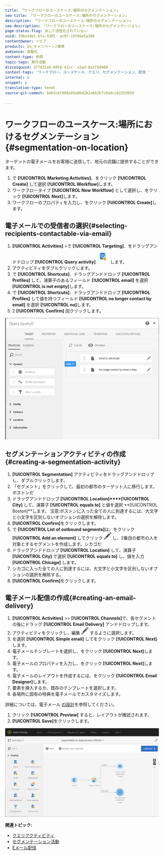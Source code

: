 ```yaml
---
title: 「ワークフローのユースケース:場所のセグメンテーション」
seo-title: 「ワークフローのユースケース:場所のセグメンテーション」
description: 「ワークフローのユースケース:場所のセグメンテーション」
seo-description: 「ワークフローのユースケース:場所のセグメンテーション」
page-status-flag: 決して活性化されていない
uuid: 396a3de1-6fa-4385- ac9f-15fdee5a366
contentOwner: ソビア
products: SG_キャンペーン/標準
audience: 自動化
content-type: 参照
topic-tags: 実行活動
discoiquuid: 377821e6-69f8-41cc- a1ad-8a2f5d409
context-tags: 'ワークフロー、ユースケース、クエリ、セグメンテーション、配信 '
internal: n
snippet: y
translation-type: tm+mt
source-git-commit: bb65cbf808a95e8b42b2a682b7c0a9cc6225d920

---
```



# ワークフローのユースケース:場所におけるセグメンテーション {#segmentation-on-location}

ターゲットの電子メールをお客様に送信して、地元の店舗に提供することができます。

1. で **[!UICONTROL Marketing Activities]**、をクリック **[!UICONTROL Create]** して選択 **[!UICONTROL Workflow]**&#x200B;します。
1. ワークフロータイプ **[!UICONTROL New Workflow]** として選択し、をクリック **[!UICONTROL Next]**&#x200B;します。
1. ワークフローのプロパティを入力し、をクリック **[!UICONTROL Create]**&#x200B;します。

## 電子メールでの受信者の選択{#selecting-recipients-contactable-via-email}

1. **[!UICONTROL Activities]** &gt;で **[!UICONTROL Targeting]**、をドラッグアンドドロップ **[!UICONTROL Query activity]**![](assets/query.png)します。
1. アクティビティをダブルクリックします。
1. で **[!UICONTROL Shortcuts]**、ドラッグアンドドロップ **[!UICONTROL Profiles]** して、演算子のあるフィールド **[!UICONTROL email]** を選択 **[!UICONTROL is not empty]**&#x200B;します。
1. で **[!UICONTROL Shortcuts]**、ドラッグアンドドロップ **[!UICONTROL Profiles]** して値を持つフィールド **[!UICONTROL no longer contact by email]** を選択 **[!UICONTROL no]**&#x200B;します。
1. 2 **[!UICONTROL Confirm]** 回クリックします。

![](assets/wf-complement-query.png)

## セグメンテーションアクティビティの作成{#creating-a-segmentation-activity}

1. **[!UICONTROL Segmentation]** アクティビティをドラッグアンドドロップし、ダブルクリックします。
1. 「セグメント」をクリックして、最初の都市のターゲット人に移行します。ボストンだ
1. ドラッグアンドドロップ **[!UICONTROL Location]****[!UICONTROL City]** して、演算子 **[!UICONTROL equals to]** と値を選択 **[!UICONTROL Boston]**します。
注意:ボストンに入った全ての人に到達するには、大文字と小文字を区別しないオプションの選択を解除します。
1. **[!UICONTROL Confirm]**&#x200B;をクリックします。
1. で **[!UICONTROL List of outbound segments]**&#x200B;は、をクリック **[!UICONTROL Add an element]** してクリック ![](assets/edit_darkgrey-24px.png) し、2番目の都市の人を対象とするセグメントを作成します。シカゴだ
1. ドラッグアンドドロップ **[!UICONTROL Location]** して、演算子 **[!UICONTROL City]** で選択 **[!UICONTROL equals to]** し、値を入力 **[!UICONTROL Chicago]** します。
1. シカゴに入った全ての人に到達するには、大文字と小文字を区別しないオプションの選択を解除する。
1. **[!UICONTROL Confirm]**&#x200B;をクリックします。

## 電子メール配信の作成{#creating-an-email-delivery}

1. **[!UICONTROL Activities]** &gt;&gt; **[!UICONTROL Channels]**&#x200B;で、各セグメントの後にドラッグ **[!UICONTROL Email Delivery]** アンドドロップします。
1. アクティビティをクリックし、編集 ![](assets/edit_darkgrey-24px.png) するように選択します。
1. を選択 **[!UICONTROL Simple email]** してをクリック **[!UICONTROL Next]**&#x200B;します。
1. 電子メールテンプレートを選択し、をクリック **[!UICONTROL Next]**&#x200B;します。
1. 電子メールのプロパティを入力し、をクリック **[!UICONTROL Next]**&#x200B;します。
1. 電子メールのレイアウトを作成するには、をクリック **[!UICONTROL Email Designer]**&#x200B;します。
1. 要素を挿入するか、既存のテンプレートを選択します。
1. 各場所に固有の特典を電子メールでカスタマイズします。

詳細については、電子メール [の設計](../../designing/using/about-email-content-design.md#designing-an-email-content-from-scratch)を参照してください。

1. クリック **[!UICONTROL Preview]** すると、レイアウトが確認されます。
1. **[!UICONTROL Save]**&#x200B;をクリックします。

![](assets/wf-segmentation-location.png)

**関連トピック:**

* [クエリアクティビティ](../../automating/using/query.md)
* [セグメンテーション活動](../../automating/using/segmentation.md)
* [Eメール配信](../../automating/using/email-delivery.md)
